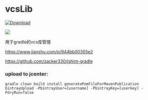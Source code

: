 # vcsLib

[![Download](https://api.bintray.com/packages/ningopensource/maven/vcsLib/images/download.svg) ](https://bintray.com/ningopensource/maven/vcsLib)

<p>
<a href='https://bintray.com/ningopensource/maven/vcsLib?source=watch' alt='Get automatic notifications about new "vcsLib" versions'><img src='https://www.bintray.com/docs/images/bintray_badge_color.png'></a>
</P>
用于gradle的vcs库管理

https://www.jianshu.com/p/944bb00355e2

https://github.com/zacker330/jshint-gradle


### upload to jcenter:
`
gradle clean build install generatePomFileForMavenPublication bintrayUpload -PbintrayUser=[username] -PbintrayKey=[userkey] -PdryRun=false
`